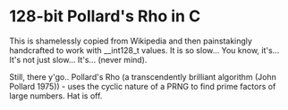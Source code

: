 # 128-bit Pollard's Rho in C

This is shamelessly copied from Wikipedia and then painstakingly handcrafted to work with __int128_t values.  It is so slow... You know, it's... It's not just slow... It's... (never mind).

Still, there y'go.. Pollard's Rho (a transcendently brilliant algorithm (John Pollard 1975)) - uses the cyclic nature of a PRNG to find prime factors of large numbers.  Hat is off.

